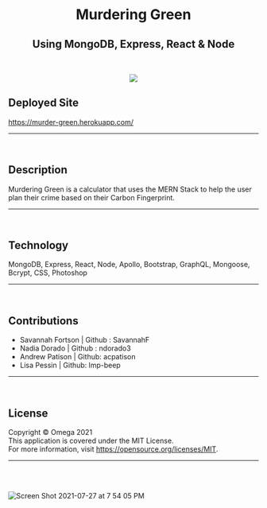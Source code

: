 
<h1 align="center">Murdering Green</h1>
<h2 align="center">Using MongoDB, Express, React & Node</h2>    

<br/>

<p align="center">
<img src="https://img.shields.io/badge/License-MIT-yellow.svg"/>
</p>

## Deployed Site
https://murder-green.herokuapp.com/
***
<br>

## Description 
Murdering Green is a calculator that uses the MERN Stack to help the user plan their crime based on their Carbon Fingerprint.
***
<br>

## Technology
MongoDB, Express, React, Node, Apollo, Bootstrap, GraphQL, Mongoose, Bcrypt, CSS, Photoshop
***
<br>

## Contributions
- Savannah Fortson | Github : SavannahF
- Nadia Dorado | Github : ndorado3
- Andrew Patison | Github: acpatison
- Lisa Pessin | Github: lmp-beep
***
<br>

## License
 Copyright © Omega 2021  
  This application is covered under the MIT License.  
  For more information, visit https://opensource.org/licenses/MIT.
  ***
  <br/><br/>

  ![Screen Shot 2021-07-27 at 7 54 05 PM](https://user-images.githubusercontent.com/77073582/127243036-2046123a-2382-455e-a140-353e23ae039c.png)
